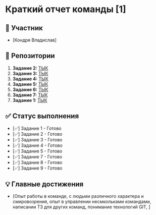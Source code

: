 
# Краткий отчет команды [1]

## 👥 Участник
- [Кондря Владислав]


## 📁 Репозитории
1. **Задание 2:** [ТЫК](https://github.com/MaskIllusion/my-first-project/blob/main/reports/01-preparation-report.md)
2. **Задание 3:** [ТЫК](https://github.com/MaskIllusion/my-first-project/blob/main/reports/02-local-repo-report.md)
3. **Задание 4:** [ТЫК](https://github.com/MaskIllusion/my-first-project/blob/main/reports/03-github-setup-report.md)
4. **Задание 5:** [ТЫК](https://github.com/MaskIllusion/my-first-project/blob/main/reports/04-teamwork-report.md)
5. **Задание 6:** [ТЫК](https://github.com/MaskIllusion/my-first-project/blob/main/reports/05-merge-report.md)
6. **Задание 7:** [ТЫК](https://github.com/MaskIllusion/my-first-project/blob/main/reports/06-final-report.md)
7. **Задание 1:** [ТЫК](https://github.com/MaskIllusion/my-first-project/blob/main/reports/%D0%A1%D1%80%D0%B0%D0%B2%D0%BD%D0%B5%D0%BD%D0%B8%D0%B5%20%D1%81%D1%80%D0%B5%D0%B4%20%D1%80%D0%B0%D0%B7%D1%80%D0%B0%D0%B1%D0%BE%D1%82%D0%BA%D0%B8%201%D0%A1%20%D0%B8%20VS%20Code.md)


## ✅ Статус выполнения
- [✅] Задание 1 - Готово
- [✅] Задание 2 - Готово
- [✅] Задание 3 - Готово
- [✅] Задание 4 - Готово
- [✅] Задание 5 - Готово
- [✅] Задание 7 - Готово
- [✅] Задание 8 - Готово
- [✅] Задание 9 - Готово

## 💡 Главные достижения
- [Опыт работы в команде, с людьми различного характера и смировозрения, опыт в управлении несмкольками командами, написании ТЗ для других команд, понимание технологий GIT, ]
